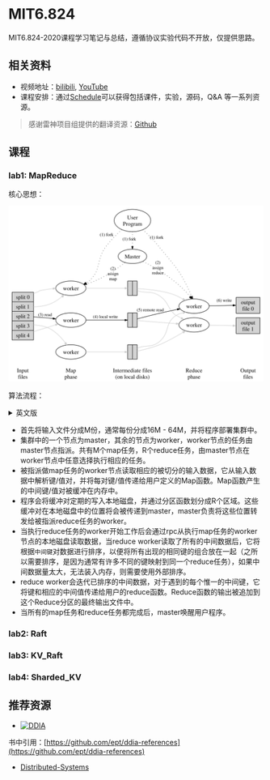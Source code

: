 # MIT6.824
MIT6.824-2020课程学习笔记与总结，遵循协议实验代码不开放，仅提供思路。

## 相关资料

- 视频地址：[bilibili](https://www.bilibili.com/video/BV1R7411t71W?from=search&seid=17665770671693338916), [YouTube](https://www.youtube.com/channel/UC_7WrbZTCODu1o_kfUMq88g/videos)
- 课程安排：通过[Schedule](https://pdos.csail.mit.edu/6.824/schedule.html)可以获得包括课件，实验，源码，Q&A 等一系列资源。

> 感谢雷神项目组提供的翻译资源：[Github](https://github.com/ivanallen/thor)

## 课程

### lab1: MapReduce
核心思想：

![mapreduce](./img/mapreduce.png)

算法流程：

<details><summary>英文版</summary>

- The MapReduce library in the user program first splits the input files into M pieces of typically 16 megabytes to 64 megabytes (MB) per piece (controllable by the user via an optional parameter). It then starts up many copies of the program on a cluster of machines.
- One of the copies of the program is special – the master. The rest are workers that are assigned work by the master. There are M map tasks and R reduce tasks to assign. The master picks idle workers and assigns each one a map task or a reduce task.
- A worker who is assigned a map task reads the contents of the corresponding input split. It parses key/value pairs out of the input data and passes each pair to the user-defined Map function. The intermediate key/value pairs produced by the Map function are buffered in memory.
- Periodically, the buffered pairs are written to local disk, partitioned into R regions by the partitioning function. The locations of these buffered pairs on the local disk are passed back to the master, who is responsible for forwarding these locations to the reduce workers.
- When a reduce worker is notified by the master about these locations, it uses remote procedure calls to read the buffered data from the local disks of the map workers. When a reduce worker has read all intermediate data, it sorts it by the intermediate keys so that all occurrences of the same key are grouped together. The sorting is needed because typically many different keys map to the same reduce task. If the amount of intermediate data is too large to fit in memory, an external sort is used.
- The reduce worker iterates over the sorted intermediate data and for each unique intermediate key encountered, it passes the key and the corresponding set of intermediate values to the user’s Reduce function. The output of the Reduce function is appended to a final output file for this reduce partition.
- When all map tasks and reduce tasks have been completed, the master wakes up the user program. At this point, the MapReduce call in the user program returns back to the user code.

</details>

- 首先将输入文件分成M份，通常每份分成16M - 64M，并将程序部署集群中。
- 集群中的一个节点为master，其余的节点为worker，worker节点的任务由master节点指派。共有M个map任务，R个reduce任务，由master节点在worker节点中任意选择执行相应的任务。
- 被指派做map任务的worker节点读取相应的被切分的输入数据，它从输入数据中解析键/值对，并将每对键/值传递给用户定义的Map函数。Map函数产生的中间键/值对被缓冲在内存中。
- 程序会将缓冲对定期的写入本地磁盘，并通过分区函数划分成R个区域。这些缓冲对在本地磁盘中的位置将会被传递到master，master负责将这些位置转发给被指派reduce任务的worker。
- 当执行reduce任务的worker开始工作后会通过rpc从执行map任务的worker节点的本地磁盘读取数据，当reduce worker读取了所有的中间数据后，它将根据`中间键`对数据进行排序，以便将所有出现的相同键的组合放在一起（之所以需要排序，是因为通常有许多不同的键映射到同一个reduce任务），如果中间数据量太大，无法装入内存，则需要使用外部排序。
- reduce worker会迭代已排序的中间数据，对于遇到的每个惟一的中间键，它将键和相应的中间值传递给用户的reduce函数。Reduce函数的输出被追加到这个Reduce分区的最终输出文件中。
- 当所有的map任务和reduce任务都完成后，master唤醒用户程序。

### lab2: Raft

### lab3: KV_Raft

### lab4: Sharded_KV

## 推荐资源

 - [![DDIA](https://img2.doubanio.com/view/subject/s/public/s29872642.jpg)](https://book.douban.com/subject/30329536//)

书中引用：[https://github.com/ept/ddia-references](https://github.com/ept/ddia-references)

- [Distributed-Systems](https://github.com/feixiao/Distributed-Systems)